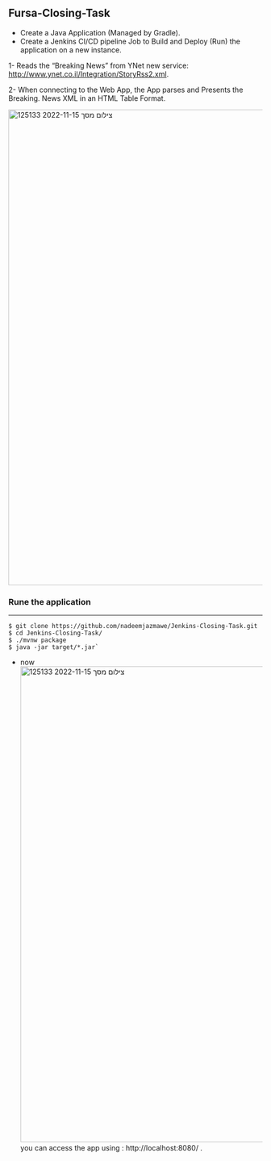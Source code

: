 ## **Fursa-Closing-Task**




- Create a Java Application (Managed by Gradle).
- Create a Jenkins CI/CD pipeline Job to Build and Deploy (Run) the 	  application on a new instance.

1- Reads the “Breaking News” from YNet new service: http://www.ynet.co.il/Integration/StoryRss2.xml.

2- When connecting to the Web App, the App parses and Presents the Breaking. News XML in an HTML Table Format.

<img width="944" alt="צילום מסך 2022-11-15 125133" src="https://user-images.githubusercontent.com/73169815/201902408-3cb34f70-01c5-4de6-9e5f-5b329f8ac35f.png">




### Rune the application


------------


    $ git clone https://github.com/nadeemjazmawe/Jenkins-Closing-Task.git
    $ cd Jenkins-Closing-Task/
    $ ./mvnw package
    $ java -jar target/*.jar`


- now <img width="944" alt="צילום מסך 2022-11-15 125133" src="https://user-images.githubusercontent.com/73169815/201904173-49146f7b-9682-4763-879c-4473900076fa.png">
you can access the app using : http://localhost:8080/ .
